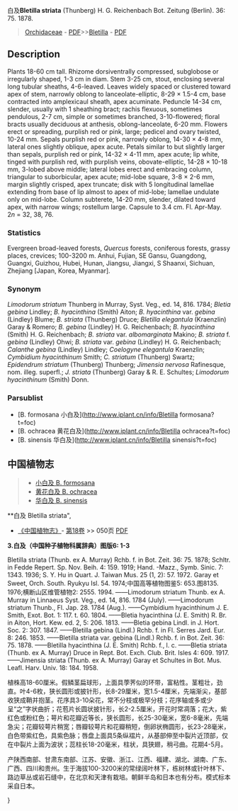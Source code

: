 白及**Bletilla striata** (Thunberg) H. G. Reichenbach Bot. Zeitung (Berlin). 36: 75. 1878.

> [Orchidaceae](http://www.iplant.cn/info/Orchidaceae?t=foc) - [PDF](http://www.iplant.cn/foc/pdf/Orchidaceae.pdf)>>[Bletilla](http://www.iplant.cn/info/Bletilla?t=foc) - [PDF](http://www.iplant.cn/foc/pdf/Bletilla.pdf)

## Description

Plants 18-60 cm tall. Rhizome dorsiventrally compressed, subglobose or irregularly shaped, 1-3 cm in diam. Stem 3-25 cm, stout, enclosing several long tubular sheaths, 4-6-leaved. Leaves widely spaced or clustered toward apex of stem, narrowly oblong to lanceolate-elliptic, 8-29 × 1.5-4 cm, base contracted into amplexicaul sheath, apex acuminate. Peduncle 14-34 cm, slender, usually with 1 sheathing bract; rachis flexuous, sometimes pendulous, 2-7 cm, simple or sometimes branched, 3-10-flowered; floral bracts usually deciduous at anthesis, oblong-lanceolate, 6-20 mm. Flowers erect or spreading, purplish red or pink, large; pedicel and ovary twisted, 10-24 mm. Sepals purplish red or pink, narrowly oblong, 14-30 × 4-8 mm, lateral ones slightly oblique, apex acute. Petals similar to but slightly larger than sepals, purplish red or pink, 14-32 × 4-11 mm, apex acute; lip white, tinged with purplish red, with purplish veins, obovate-elliptic, 14-28 × 10-18 mm, 3-lobed above middle; lateral lobes erect and embracing column, triangular to suborbicular, apex acute; mid-lobe square, 3-8 × 2-6 mm, margin slightly crisped, apex truncate; disk with 5 longitudinal lamellae extending from base of lip almost to apex of mid-lobe; lamellae undulate only on mid-lobe. Column subterete, 14-20 mm, slender, dilated toward apex, with narrow wings; rostellum large. Capsule to 3.4 cm. Fl. Apr-May. 2*n* = 32, 38, 76.

### Statistics
Evergreen broad-leaved forests, *Quercus* forests, coniferous forests, grassy places, crevices; 100-3200 m. Anhui, Fujian, SE Gansu, Guangdong, Guangxi, Guizhou, Hubei, Hunan, Jiangsu, Jiangxi, S Shaanxi, Sichuan, Zhejiang [Japan, Korea, Myanmar].

### Synonym
*Limodorum striatum* Thunberg in Murray, Syst. Veg., ed. 14, 816. 1784; *Bletia gebina* Lindley; *B. hyacinthina* (Smith) Aiton; *B. hyacinthina* var. *gebina* (Lindley) Blume; *B. striata* (Thunberg) Druce; *Bletilla elegantula* (Kraenzlin) Garay & Romero; *B. gebina* (Lindley) H. G. Reichenbach; *B. hyacinthina* (Smith) H. G. Reichenbach; *B. striata* var. *albomarginata* Makino; *B. striata* f. *gebina* (Lindley) Ohwi; *B. striata* var. *gebina* (Lindley) H. G. Reichenbach; *Calanthe gebina* (Lindley) Lindley; *Coelogyne elegantula* Kraenzlin; *Cymbidium hyacinthinum* Smith; *C. striatum* (Thunberg) Swartz; *Epidendrum striatum* (Thunberg) Thunberg; *Jimensia nervosa* Rafinesque, nom. illeg. superfl.; *J. striata* (Thunberg) Garay & R. E. Schultes; *Limodorum hyacinthinum* (Smith) Donn.

### Parsublist

* [B.  formosana  小白及](http://www.iplant.cn/info/Bletilla formosana?t=foc)
* [B.  ochracea  黄花白及](http://www.iplant.cn/info/Bletilla ochracea?t=foc)
* [B.  sinensis  华白及](http://www.iplant.cn/info/Bletilla sinensis?t=foc)

## 中国植物志

> * [小白及  B.  formosana](Bletilla-formosana-小白及.md)
> * [黄花白及  B.  ochracea](Bletilla-ochracea-黄花白及.md)
> * [华白及  B.  sinensis](Bletilla-sinensis-华白及.md)

**白及 Bletilla striata",

* [《中国植物志》](http://www.iplant.cn/frps)- [第18卷](http://www.iplant.cn/frps/vol/18) >> 050页 [PDF](http://www.iplant.cn/frps/pdf/18/050.pdf)

**3.白及（中国种子植物科属辞典）图版6: 1-3**

Bletilla striata (Thunb. ex A. Murray) Rchb. f. in Bot. Zeit. 36: 75. 1878; Schltr. in Fedde Repert. Sp. Nov. Beih. 4: 159. 1919; Hand. -Mazz., Symb. Sinic. 7: 1343. 1936; S. Y. Hu in Quart. J. Taiwan Mus. 25 (1, 2): 57. 1972. Garay et Sweet, Orch. South. Ryukyu Isl. 54. 1974;中国高等植物图鉴5: 653.图8135. 1976;横断山区维管植物2: 2555. 1994. ——Limodorum striatum Thunb. ex A. Murray in Linnaeus Syst. Veg., ed. 14, 816. 1784 (July). ——Limodorum striatum Thunb., Fl. Jap. 28. 1784 (Aug.). ——Cymbidium hyacinthinum J. E. Smith, Exot. Bot. 1: 117. t. 60. 1804. ——Bletia hyacinthina (J. E. Smith) R. Br. in Aiton, Hort. Kew. ed. 2, 5: 206. 1813. ——Bletia gebina Lindl. in J. Hort. Soc. 2: 307. 1847. ——Bletilla gebina (Lindl.) Rchb. f. in Fl. Serres Jard. Eur. 8: 246. 1853. ——Bletilla striata var. gebina (Lindl.) Rchb. f. in Bot. Zeit. 36: 75. 1878. ——Bletilla hyacinthina (J. E. Smith) Rchb. f., l. c. ——Bletia striata (Thunb. ex A. Murray) Druce in Rept. Bot. Exch. Club. Brit. Isles 4: 609. 1917. ——Jimensia striata (Thunb. ex A. Murray) Garay et Schultes in Bot. Mus. Leafl. Harv. Univ. 18: 184. 1958.

植株高18-60厘米。假鳞茎扁球形，上面具荸荠似的环带，富粘性。茎粗壮，劲直。叶4-6枚，狭长圆形或披针形，长8-29厘米，宽1.5-4厘米，先端渐尖，基部收狭成鞘并抱茎。花序具3-10朵花，常不分枝或极罕分枝；花序轴或多或少呈“之”字状曲折；花苞片长圆状披针形，长2-2.5厘米，开花时常凋落；花大，紫红色或粉红色；萼片和花瓣近等长，狭长圆形，长25-30毫米，宽6-8毫米，先端急尖；花瓣较萼片稍宽；唇瓣较萼片和花瓣稍短，倒卵状椭圆形，长23-28毫米，白色带紫红色，具紫色脉；唇盘上面具5条纵褶片，从基部伸至中裂片近顶部，仅在中裂片上面为波状；蕊柱长18-20毫米，柱状，具狭翅，稍弓曲。花期4-5月。

产陕西南部、甘肃东南部、江苏、安徽、浙江、江西、福建、湖北、湖南、广东、广西、四川和贵州。生于海拔100-3200米的常绿阔叶林下，栋树林或针叶林下、路边草丛或岩石缝中，在北京和天津有栽培。朝鲜半岛和日本也有分布。模式标本采自日本。

}